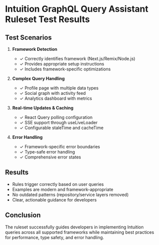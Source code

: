 # Intuition GraphQL Query Assistant Ruleset Test Results

## Test Scenarios

1. **Framework Detection**

   - ✓ Correctly identifies framework (Next.js/Remix/Node.js)
   - ✓ Provides appropriate setup instructions
   - ✓ Includes framework-specific optimizations

2. **Complex Query Handling**

   - ✓ Profile page with multiple data types
   - ✓ Social graph with activity feed
   - ✓ Analytics dashboard with metrics

3. **Real-time Updates & Caching**

   - ✓ React Query polling configuration
   - ✓ SSE support through useLiveLoader
   - ✓ Configurable staleTime and cacheTime

4. **Error Handling**
   - ✓ Framework-specific error boundaries
   - ✓ Type-safe error handling
   - ✓ Comprehensive error states

## Results

- Rules trigger correctly based on user queries
- Examples are modern and framework-appropriate
- No outdated patterns (repository/service layers removed)
- Clear, actionable guidance for developers

## Conclusion

The ruleset successfully guides developers in implementing Intuition queries across all supported frameworks while maintaining best practices for performance, type safety, and error handling.
